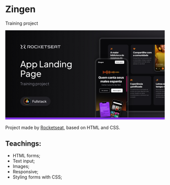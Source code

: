 # Zingen

Training project

![project img](./assets/cover.jpg)

Project made by [Rocketseat](https://www.rocketseat.com.br/), based on HTML and CSS.

## Teachings:

- HTML forms;
- Text input;
- Images;
- Responsive;
- Styling forms with CSS;